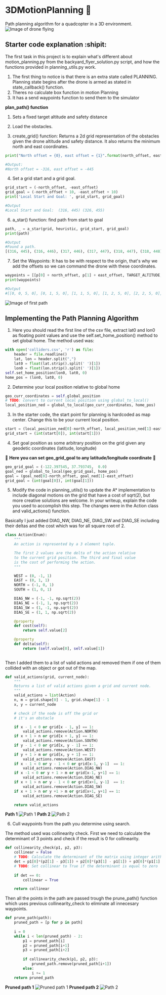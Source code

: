 # 3DMotionPlanning :helicopter:

Path planning algorithm for a quadcopter in a 3D environment.
![Image of drone flying](https://github.com/lorenzoajt/3DMotionPlanning/blob/master/misc/flying.png)

## Starter code explanation :shipit:
The first task in this project is to explain what's different about motion_planning.py from the backyard_flyer_solution.py script, and how the functions provided in planning_utils.py work.

1. The first thing to notice is that there is an extra state called PLANNING. Planning state begins after the drone is armed as stated in state_callback() function.
2. Theres no calculate box function in motion Planning
3. It has a send waypoints function to send them to the simulator

**plan_path() function**

1. Sets a fixed target altitude and safety distance

2. Load the obstacles. 

3. create_grid() function: Returns a 2d grid representation of the obstacles given the drone altitude and safety distance. It also returns the minimum north  and east coordinates.
```python
print("North offset = {0}, east offset = {1}".format(north_offset, east_offset))

#Output:
#North offset = -316, east offset = -445

```

4. Set a grid start and a grid goal. 
````python
grid_start = (-north_offset, -east_offset)
grid_goal = (-north_offset + 10, -east_offset + 10)
print('Local Start and Goal: ', grid_start, grid_goal)

#Output
#Local Start and Goal:  (316, 445) (326, 455)
````

6. a_star() function: find path from start to goal
````python
path, _ = a_star(grid, heuristic, grid_start, grid_goal)
print(path)

#Output
#Found a path.
[(316, 445), (316, 446), (317, 446), (317, 447), (318, 447), (318, 448), (319, 448), (319, 449), (320, 449), (320, 450), (321, 450), (321, 451), (322, 451), (322, 452), (323, 452), (323, 453), (324, 453), (324, 454), (325, 454), (325, 455), (326, 455)]
````


7. Set the Waypoints: It has to be with respect to the origin, that's why we add the offsets so we can command the drone with these coordinates.
```python
waypoints = [[p[0] + north_offset, p[1] + east_offset, TARGET_ALTITUDE, 0] for p in path]
print(waypoints)

#Output
#[[0, 0, 5, 0], [0, 1, 5, 0], [1, 1, 5, 0], [1, 2, 5, 0], [2, 2, 5, 0], [2, 3, 5, 0], [3, 3, 5, 0], [3, 4, 5, 0], [4, 4, 5, 0], [4, 5, 5, 0], [5, 5, 5, 0], [5, 6, 5, 0], [6, 6, 5, 0], [6, 7, 5, 0], [7, 7, 5, 0], [7, 8, 5, 0], [8, 8, 5, 0], [8, 9, 5, 0], [9, 9, 5, 0], [9, 10, 5, 0], [10, 10, 5, 0]]
````

![Image of first path](https://github.com/lorenzoajt/3DMotionPlanning/blob/master/misc/first.png)

## Implementing the Path Planning Algorithm
1. Here you should read the first line of the csv file, extract lat0 and lon0 as floating point values and use the self.set_home_position() method to set global home. The method used was: 
```python
with open('colliders.csv', 'r') as file:
    header = file.readline()
    lat, lon = header.split(",")
    lat0 = float(lat.strip().split(' ')[1])
    lon0 = float(lon.strip().split(' ')[1])
self.set_home_position(lon0, lat0, 0)
home_pos = (lon0, lat0, 0)

```

2. Determine your local position relative to global home 
```python
geo_curr_coordinates = self.global_position
# TODO: convert to current local position using global_to_local()
local_position_ned = global_to_local(geo_curr_coordinates, home_pos)

````
3. In the starter code, the start point for planning is hardcoded as map center. Change this to be your current local position.

```python
start = (local_position_ned[0]-north_offset, local_position_ned[1]-east_offset)
grid_start = (int(start[0]), int(start[1]))
```

4. Set goal position as some arbitrary position on the grid given any geodetic coordinates (latitude, longitude)

:rotating_light: **Here you can set geo_grid_goal to any latitude/longitude coordinate** :rotating_light:	

```python
geo_grid_goal = (-122.397545, 37.793745,  0.0)
goal_ned = global_to_local(geo_grid_goal, home_pos)
goal = (goal_ned[0]-north_offset, goal_ned[1]-east_offset)
grid_goal = (int(goal[0]), int(goal[1]))
```

5. Modify the code in planning_utils() to update the A* implementation to include diagonal motions on the grid that have a cost of sqrt(2), but more creative solutions are welcome. In your writeup, explain the code you used to accomplish this step. The changes were in the Action class and valid_actions() function. 

Basically I just added DIAG_NW, DIAG_NE, DIAG_SW and DIAG_SE including their deltas and the cost which was for all square root of 2.
```python
class Action(Enum):
    """
    An action is represented by a 3 element tuple.

    The first 2 values are the delta of the action relative
    to the current grid position. The third and final value
    is the cost of performing the action.
    """

    WEST = (0, -1, 1)
    EAST = (0, 1, 1)
    NORTH = (-1, 0, 1)
    SOUTH = (1, 0, 1)

    DIAG_NW = (-1, -1, np.sqrt(2))
    DIAG_NE = (-1, 1, np.sqrt(2))
    DIAG_SW = (1, -1, np.sqrt(2))
    DIAG_SE = (1, 1, np.sqrt(2))

    @property
    def cost(self):
        return self.value[2]

    @property
    def delta(self):
        return (self.value[0], self.value[1])
	
````
Then I added them to a list of valid actions and removed them if one of them collided with an object or got out of the map. 

```python
def valid_actions(grid, current_node):
    """
    Returns a list of valid actions given a grid and current node.
    """
    valid_actions = list(Action)
    n, m = grid.shape[0] - 1, grid.shape[1] - 1
    x, y = current_node

    # check if the node is off the grid or
    # it's an obstacle

    if x - 1 < 0 or grid[x - 1, y] == 1:
        valid_actions.remove(Action.NORTH)
    if x + 1 > n or grid[x + 1, y] == 1:
        valid_actions.remove(Action.SOUTH)
    if y - 1 < 0 or grid[x, y - 1] == 1:
        valid_actions.remove(Action.WEST)
    if y + 1 > m or grid[x, y + 1] == 1:
        valid_actions.remove(Action.EAST)
    if x - 1 < 0 or y - 1 < 0 or grid[x-1, y-1]  == 1:
        valid_actions.remove(Action.DIAG_NW)
    if x -1 < 0 or y + 1 > m or grid[x-1, y+1] == 1:
        valid_actions.remove(Action.DIAG_NE)
    if x + 1 > n or y - 1 < 0 or grid[x+1, y-1]  == 1:
        valid_actions.remove(Action.DIAG_SW)
    if x + 1 > n or y +1 > m or grid[x+1, y+1] == 1:
        valid_actions.remove(Action.DIAG_SE)

    return valid_actions
```
**Path 1**
![Path 1 ](https://github.com/lorenzoajt/3DMotionPlanning/blob/master/misc/path1.png)
**Path 2**
![Path 2 ](https://github.com/lorenzoajt/3DMotionPlanning/blob/master/misc/path2.png)

6. Cull waypoints from the path you determine using search.

The method used was collinearity check.
First we need to calculate the determinant of 3 points and check if the result is 0 for collinearity.
```python
def collinearity_check(p1, p2, p3): 
    collinear = False
    # TODO: Calculate the determinant of the matrix using integer arithmetic 
    det = p1[0]*(p2[1] - p3[1]) + p2[0]*(p3[1] - p1[1]) + p3[0]*(p1[1] - p2[1])
    # TODO: Set collinear to True if the determinant is equal to zero
    
    if det == 0:
        collinear = True

    return collinear
```
Then all the points in the path are passed trough the prune_path() function which uses previous collinearity_check to eliminate all innecesary waypoints.

```python
def prune_path(path):
    pruned_path = [p for p in path]
    
    i = 0
    while i < len(pruned_path) - 2:
        p1 = pruned_path[i]
        p2 = pruned_path[i+1]
        p3 = pruned_path[i+2]
        
        if collinearity_check(p1, p2, p3):
            pruned_path.remove(pruned_path[i+1])
        else:
            i += 1
    return pruned_path
```

**Pruned path 1**
![Pruned path 1 ](https://github.com/lorenzoajt/3DMotionPlanning/blob/master/misc/pruned_path1.png)
**Pruned path 2**
![Path 2 ](https://github.com/lorenzoajt/3DMotionPlanning/blob/master/misc/pruned2.png)








